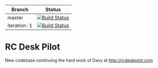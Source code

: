 | Branch  | Status  |
| - | - |
| master | [![Build Status](https://travis-ci.org/Dustify/RC-Desk-Pilot.svg?branch=master)](https://travis-ci.org/Dustify/RC-Desk-Pilot)      |
| iteration-1 | [![Build Status](https://travis-ci.org/Dustify/RC-Desk-Pilot.svg?branch=iteration-1)](https://travis-ci.org/Dustify/RC-Desk-Pilot) |

# RC Desk Pilot
New codebase continuing the hard work of Davy at http://rcdeskpilot.com